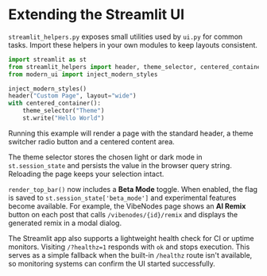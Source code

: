 # Extending the Streamlit UI

`streamlit_helpers.py` exposes small utilities used by `ui.py` for common tasks.
Import these helpers in your own modules to keep layouts consistent.

```python
import streamlit as st
from streamlit_helpers import header, theme_selector, centered_container
from modern_ui import inject_modern_styles

inject_modern_styles()
header("Custom Page", layout="wide")
with centered_container():
    theme_selector("Theme")
    st.write("Hello World")
```

Running this example will render a page with the standard header, a theme switcher
radio button and a centered content area.

The theme selector stores the chosen light or dark mode in `st.session_state` and
persists the value in the browser query string. Reloading the page keeps your
selection intact.

`render_top_bar()` now includes a **Beta Mode** toggle. When enabled, the flag is
saved to `st.session_state['beta_mode']` and experimental features become
available. For example, the VibeNodes page shows an **AI Remix** button on each
post that calls `/vibenodes/{id}/remix` and displays the generated remix in a
modal dialog.

The Streamlit app also supports a lightweight health check for CI or uptime
monitors. Visiting `/?healthz=1` responds with `ok` and stops execution. This
serves as a simple fallback when the built-in `/healthz` route isn't available,
so monitoring systems can confirm the UI started successfully.
